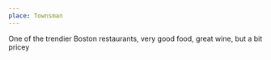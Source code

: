 ```yaml
---
place: Townsman
---
```

One of the trendier Boston restaurants, very good food, great wine, but a bit pricey